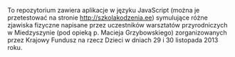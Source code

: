 To repozytorium zawiera aplikacje w języku JavaScript (można je przetestować na stronie http://szkolakodzenia.ee) symulujące różne zjawiska fizyczne napisane przez uczestników warsztatów przyrodniczych w Miedzyszynie (pod opieką p. Macieja Grzybowskiego) zorganizowanych przez Krajowy Fundusz na rzecz Dzieci w dniach 29 i 30 listopada 2013 roku. 
